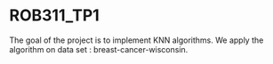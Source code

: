 # ROB311_TP1
The goal of the project is to implement KNN algorithms. We apply the algorithm on data set : breast-cancer-wisconsin.
